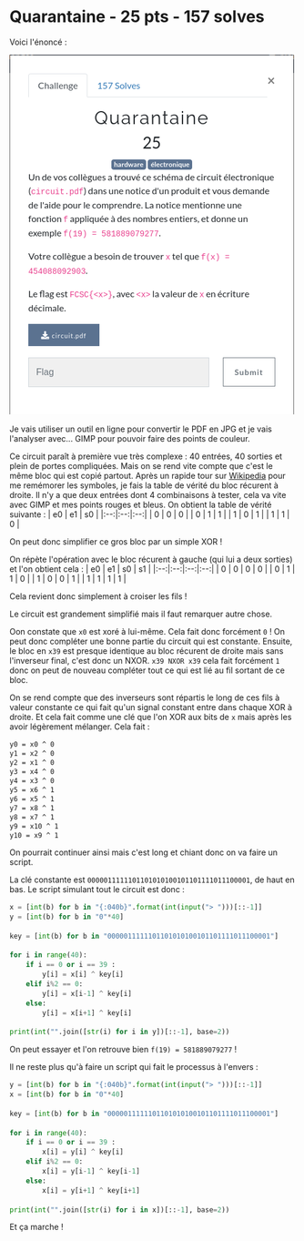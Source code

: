 # Quarantaine - 25 pts - 157 solves

Voici l'énoncé :

![Un de vos collègues a trouvé ce schéma de circuit électronique (circuit.pdf) dans une notice d'un produit et vous demande de l'aide pour le comprendre. La notice mentionne une fonction f appliquée à des nombres entiers, et donne un exemple f(19) = 581889079277. Votre collègue a besoin de trouver x tel que f(x) = 454088092903.](./enonce.png "énoncé")

Je vais utiliser un outil en ligne pour convertir le PDF en JPG et je vais l'analyser avec... GIMP pour pouvoir faire des points de couleur.

Ce circuit paraît à première vue très complexe : 40 entrées, 40 sorties et plein de portes compliquées. Mais on se rend vite compte que c'est le même bloc qui est copié partout. Après un rapide tour sur [Wikipedia](https://fr.wikipedia.org/wiki/Fonction_logique#Repr%C3%A9sentation_graphique) pour me remémorer les symboles, je fais la table de vérité du bloc récurent à droite. Il n'y a que deux entrées dont 4 combinaisons à tester, cela va vite avec GIMP et mes points rouges et bleus. On obtient la table de vérité suivante :
| e0 | e1 | s0 |
|:--:|:--:|:--:|
| 0  | 0  | 0  |
| 0  | 1  | 1  |
| 1  | 0  | 1  |
| 1  | 1  | 0  |

On peut donc simplifier ce gros bloc par un simple XOR !

On répète l'opération avec le bloc récurent à gauche (qui lui a deux sorties) et l'on obtient cela :
| e0 | e1 | s0 | s1 |
|:--:|:--:|:--:|:--:|
| 0  | 0  | 0  | 0  |
| 0  | 1  | 1  | 0  |
| 1  | 0  | 0  | 1  |
| 1  | 1  | 1  | 1  |

Cela revient donc simplement à croiser les fils !

Le circuit est grandement simplifié mais il faut remarquer autre chose.

Oon constate que `x0` est xoré à lui-même. Cela fait donc forcément `0` ! On peut donc compléter une bonne partie du circuit qui est constante. Ensuite, le bloc en `x39` est presque identique au bloc récurent de droite mais sans l'inverseur final, c'est donc un NXOR. `x39 NXOR x39` cela fait forcément `1` donc on peut de nouveau compléter tout ce qui est lié au fil sortant de ce bloc.

On se rend compte que des inverseurs sont répartis le long de ces fils à valeur constante ce qui fait qu'un signal constant entre dans chaque XOR à droite. Et cela fait comme une clé que l'on XOR aux bits de `x` mais après les avoir légèrement mélanger. Cela fait :

```
y0 = x0 ^ 0
y1 = x2 ^ 0
y2 = x1 ^ 0
y3 = x4 ^ 0
y4 = x3 ^ 0
y5 = x6 ^ 1
y6 = x5 ^ 1
y7 = x8 ^ 1
y8 = x7 ^ 1
y9 = x10 ^ 1
y10 = x9 ^ 1
```

On pourrait continuer ainsi mais c'est long et chiant donc on va faire un script.

La clé constante est `0000011111101101010100101101111011100001`, de haut en bas. Le script simulant tout le circuit est donc :
```Python
x = [int(b) for b in "{:040b}".format(int(input("> ")))[::-1]]
y = [int(b) for b in "0"*40]

key = [int(b) for b in "0000011111101101010100101101111011100001"]

for i in range(40):
    if i == 0 or i == 39 :
        y[i] = x[i] ^ key[i]
    elif i%2 == 0:
        y[i] = x[i-1] ^ key[i]
    else:
        y[i] = x[i+1] ^ key[i]

print(int("".join([str(i) for i in y])[::-1], base=2))
```

On peut essayer et l'on retrouve bien `f(19) = 581889079277` !

Il ne reste plus qu'à faire un script qui fait le processus à l'envers :
```Python
y = [int(b) for b in "{:040b}".format(int(input("> ")))[::-1]]
x = [int(b) for b in "0"*40]

key = [int(b) for b in "0000011111101101010100101101111011100001"]

for i in range(40):
    if i == 0 or i == 39 :
        x[i] = y[i] ^ key[i]
    elif i%2 == 0:
        x[i] = y[i-1] ^ key[i-1]
    else:
        x[i] = y[i+1] ^ key[i+1]

print(int("".join([str(i) for i in x])[::-1], base=2))
```

Et ça marche !

